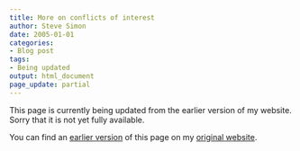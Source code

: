 ```yaml
---
title: More on conflicts of interest
author: Steve Simon
date: 2005-01-01
categories:
- Blog post
tags:
- Being updated
output: html_document
page_update: partial
---
```


This page is currently being updated from the earlier version of my website. Sorry that it is not yet fully available.

<!---More--->

You can find an [earlier version][sim1] of this page on my [original website][sim2].


[sim1]: http://www.pmean.com/05/ConflictInterest.html
[sim2]: http://www.pmean.com/original_site.html
